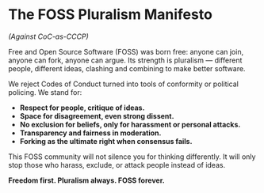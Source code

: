 # **The FOSS Pluralism Manifesto**

*(Against CoC-as-CCCP)*

Free and Open Source Software (FOSS) was born free: anyone can join, anyone can fork, anyone can argue.
Its strength is pluralism — different people, different ideas, clashing and combining to make better software.

We reject Codes of Conduct turned into tools of conformity or political policing.
We stand for:

* **Respect for people, critique of ideas.**
* **Space for disagreement, even strong dissent.**
* **No exclusion for beliefs, only for harassment or personal attacks.**
* **Transparency and fairness in moderation.**
* **Forking as the ultimate right when consensus fails.**

This FOSS community will not silence you for thinking differently.
It will only stop those who harass, exclude, or attack people instead of ideas.

**Freedom first. Pluralism always. FOSS forever.**
